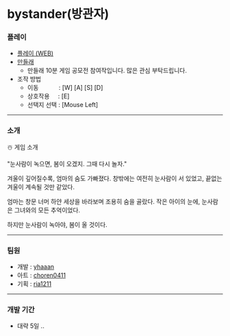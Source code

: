 # bystander(방관자)
### 플레이
* [플레이 (WEB)](https://play.unity.com/en/games/5b2c0300-c291-4f9b-bd0d-40d489dab8c8/bystander)
* [만들래](https://mandlemandle.com/project/5e62b8/game)
  * 만들래 10분 게임 공모전 참여작입니다. 많은 관심 부탁드립니다. 
* 조작 방법
  * 이동&nbsp;&nbsp;&nbsp;&nbsp;&nbsp;&nbsp;&nbsp;&nbsp;&nbsp;&nbsp;&nbsp;&nbsp;: [W] [A] [S] [D]
  * 상호작용&nbsp;&nbsp;&nbsp;&nbsp; : [E]
  * 선택지 선택 : [Mouse Left]
 
___

### 소개
☃️ 게임 소개

"눈사람이 녹으면, 봄이 오겠지. 그때 다시 놀자."

겨울이 깊어질수록, 엄마의 숨도 가빠졌다.
창밖에는 여전히 눈사람이 서 있었고, 끝없는 겨울이 계속될 것만 같았다.

엄마는 창문 너머 하얀 세상을 바라보며 조용히 숨을 골랐다.
작은 아이의 눈에, 눈사람은 그녀와의 모든 추억이었다.

하지만 눈사람이 녹아야, 봄이 올 것이다.
___ 


### 팀원  
* 개발 : [yhaaan](https://github.com/yhaaan)
* 아트 : [choren0411](https://github.com/choren0411)
* 기획 : [ria1211](https://github.com/ria1211)
___ 

### 개발 기간
* 대략 5일 ..
